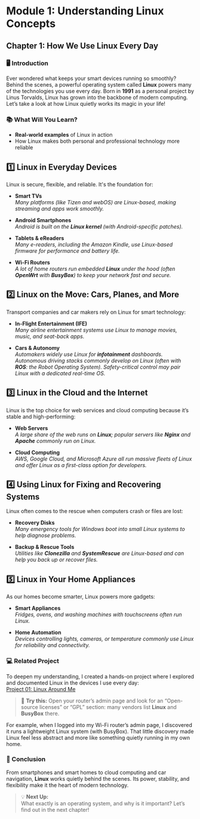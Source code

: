 # Module 1: Understanding Linux Concepts

## Chapter 1: How We Use Linux Every Day

### 🖥️ Introduction

Ever wondered what keeps your smart devices running so smoothly? Behind the scenes, a powerful operating system called **Linux** powers many of the technologies you use every day. Born in **1991** as a personal project by Linus Torvalds, Linux has grown into the backbone of modern computing. Let’s take a look at how Linux quietly works its magic in your life!

### 📚 What Will You Learn?

- **Real-world examples** of Linux in action  
- How Linux makes both personal and professional technology more reliable

## 1️⃣ Linux in Everyday Devices

Linux is secure, flexible, and reliable. It's the foundation for:

- **Smart TVs**  
  _Many platforms (like Tizen and webOS) are Linux-based, making streaming and apps work smoothly._

- **Android Smartphones**  
  _Android is built on the **Linux kernel** (with Android-specific patches)._

- **Tablets & eReaders**  
  _Many e-readers, including the Amazon Kindle, use Linux-based firmware for performance and battery life._

- **Wi-Fi Routers**  
  _A lot of home routers run embedded **Linux** under the hood (often **OpenWrt** with **BusyBox**) to keep your network fast and secure._

## 2️⃣ Linux on the Move: Cars, Planes, and More

Transport companies and car makers rely on Linux for smart technology:

- **In-Flight Entertainment (IFE)**  
  _Many airline entertainment systems use Linux to manage movies, music, and seat-back apps._

- **Cars & Autonomy**  
  _Automakers widely use Linux for **infotainment** dashboards. Autonomous driving stacks commonly develop on Linux (often with **ROS**: the Robot Operating System). Safety-critical control may pair Linux with a dedicated real-time OS._

## 3️⃣ Linux in the Cloud and the Internet

Linux is the top choice for web services and cloud computing because it’s stable and high-performing:

- **Web Servers**  
  _A large share of the web runs on **Linux**; popular servers like **Nginx** and **Apache** commonly run on Linux._

- **Cloud Computing**  
  _AWS, Google Cloud, and Microsoft Azure all run massive fleets of Linux and offer Linux as a first-class option for developers._

## 4️⃣ Using Linux for Fixing and Recovering Systems

Linux often comes to the rescue when computers crash or files are lost:

- **Recovery Disks**  
  _Many emergency tools for Windows boot into small Linux systems to help diagnose problems._

- **Backup & Rescue Tools**  
  _Utilities like **Clonezilla** and **SystemRescue** are Linux-based and can help you back up or recover files._

## 5️⃣ Linux in Your Home Appliances

As our homes become smarter, Linux powers more gadgets:

- **Smart Appliances**  
  _Fridges, ovens, and washing machines with touchscreens often run Linux._

- **Home Automation**  
  _Devices controlling lights, cameras, or temperature commonly use Linux for reliability and connectivity._

### 💻 Related Project

To deepen my understanding, I created a hands-on project where I explored and documented Linux in the devices I use every day:  
[Project 01: Linux Around Me](https://github.com/anup-moitra/foundational-linux-training/blob/main/Projects/01-linux-around-me.md)

> 🔎 **Try this:** Open your router’s admin page and look for an “Open-source licenses” or “GPL” section: many vendors list **Linux** and **BusyBox** there.

For example, when I logged into my Wi-Fi router’s admin page, I discovered it runs a lightweight Linux system (with BusyBox). That little discovery made Linux feel less abstract and more like something quietly running in my own home.

### 🏁 Conclusion

From smartphones and smart homes to cloud computing and car navigation, **Linux** works quietly behind the scenes. Its power, stability, and flexibility make it the heart of modern technology.

> 💡 **Next Up:**  
> What exactly is an operating system, and why is it important? Let’s find out in the next chapter!
